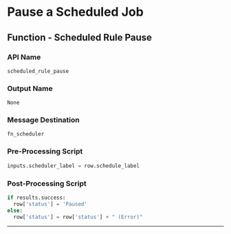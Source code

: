 <!--
    DO NOT MANUALLY EDIT THIS FILE
    THIS FILE IS AUTOMATICALLY GENERATED WITH resilient-sdk codegen
-->

# Pause a Scheduled Job

## Function - Scheduled Rule Pause

### API Name
`scheduled_rule_pause`

### Output Name
`None`

### Message Destination
`fn_scheduler`

### Pre-Processing Script
```python
inputs.scheduler_label = row.schedule_label
```

### Post-Processing Script
```python
if results.success:
  row['status'] = 'Paused'
else:
  row['status'] = row['status'] + " (Error)"

```

---


